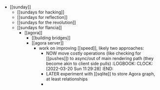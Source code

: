 - [[sunday]]
	- [[sundays for hacking]]
	- [[sundays for reflection]]
	- [[sundays for the revolution]]
	- [[sundays for flancia]]
		- [[agora]]
			- [[building bridges]]
			- [[agora server]]
				- work on improving [[speed]], likely two approaches:
					- NOW move costly operations (like checking for [[pushes]]) to async/out of main rendering path (they become akin to client side pulls)
					  :LOGBOOK:
					  CLOCK: [2022-03-20 Sun 11:29:28]
					  :END:
					- LATER experiment with [[sqlite]] to store Agora graph, at least relationships
					-
